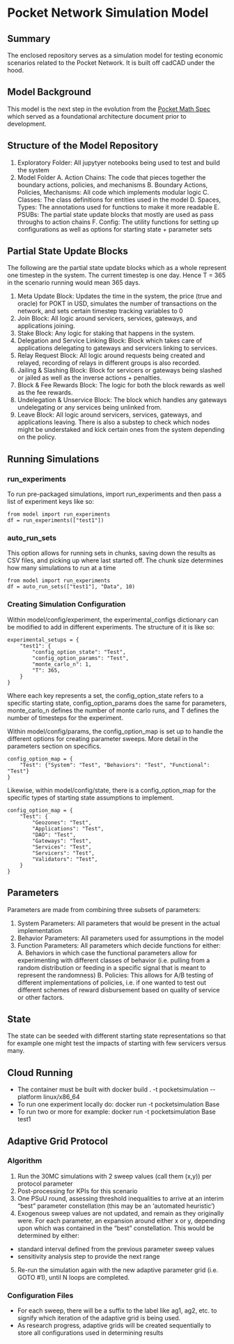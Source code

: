 # Pocket Network Simulation Model

## Summary

The enclosed repository serves as a simulation model for testing economic scenarios related to the Pocket Network. It is built off cadCAD under the hood.

## Model Background

This model is the next step in the evolution from the [Pocket Math Spec](https://github.com/BlockScience/PocketMathSpec) which served as a foundational architecture document prior to development.

## Structure of the Model Repository

1. Exploratory Folder: All jupytyer notebooks being used to test and build the system
2. Model Folder
    A. Action Chains: The code that pieces together the boundary actions, policies, and mechanisms
    B. Boundary Actions, Policies, Mechanisms: All code which implements modular logic
    C. Classes: The class definitions for entities used in the model
    D. Spaces, Types: The annotations used for functions to make it more readable
    E. PSUBs: The partial state update blocks that mostly are used as pass throughs to action chains
    F. Config: The utility functions for setting up configurations as well as options for starting state + parameter sets

## Partial State Update Blocks

The following are the partial state update blocks which as a whole represent one timestep in the system. The current timestep is one day. Hence T = 365 in the scenario running would mean 365 days. 

1. Meta Update Block: Updates the time in the system, the price (true and oracle) for POKT in USD, simulates the number of transactions on the network, and sets certain timestep tracking variables to 0
2. Join Block: All logic around servicers, services, gateways, and applications joining.
3. Stake Block: Any logic for staking that happens in the system.
4. Delegation and Service Linking Block: Block which takes care of applications delegating to gateways and servicers linking to services.
5. Relay Request Block: All logic around requests being created and relayed, recording of relays in different groups is also recorded.
6. Jailing & Slashing Block: Block for servicers or gateways being slashed or jailed as well as the inverse actions + penalties.
7. Block & Fee Rewards Block: The logic for both the block rewards as well as the fee rewards.
8. Undelegation & Unservice Block: The block which handles any gateways undelegating or any services being unlinked from.
9. Leave Block: All logic around servicers, services, gateways, and applications leaving. There is also a substep to check which nodes might be understaked and kick certain ones from the system depending on the policy.

## Running Simulations

### run_experiments

To run pre-packaged simulations, import run_experiments and then pass a list of experiment keys like so:

    from model import run_experiments
    df = run_experiments(["test1"])

### auto_run_sets

This option allows for running sets in chunks, saving down the results as CSV files, and picking up where last started off. The chunk size determines how many simulations to run at a time

    from model import run_experiments
    df = auto_run_sets(["test1"], "Data", 10)

### Creating Simulation Configuration

Within model/config/experiment, the experimental_configs dictionary can be modified to add in different experiments. The structure of it is like so:

    experimental_setups = {
        "test1": {
            "config_option_state": "Test",
            "config_option_params": "Test",
            "monte_carlo_n": 1,
            "T": 365,
        }
    }

Where each key represents a set, the config_option_state refers to a specific starting state, config_option_params does the same for parameters, monte_carlo_n defines the number of monte carlo runs, and T defines the number of timesteps for the experiment.

Within model/config/params, the config_option_map is set up to handle the different options for creating parameter sweeps. More detail in the parameters section on specifics.

    config_option_map = {
        "Test": {"System": "Test", "Behaviors": "Test", "Functional": "Test"}
    }

Likewise, within model/config/state, there is a config_option_map for the specific types of starting state assumptions to implement.

    config_option_map = {
        "Test": {
            "Geozones": "Test",
            "Applications": "Test",
            "DAO": "Test",
            "Gateways": "Test",
            "Services": "Test",
            "Servicers": "Test",
            "Validators": "Test",
        }
    }


## Parameters

Parameters are made from combining three subsets of parameters:

1. System Parameters: All parameters that would be present in the actual implementation
2. Behavior Parameters: All parameters used for assumptions in the model
3. Function Parameters: All parameters which decide functions for either:
    A. Behaviors in which case the functional parameters allow for experimenting with different classes of behavior (i.e. pulling from a random distribution or feeding in a specific signal that is meant to represent the randomness)
    B. Policies: This allows for A/B testing of different implementations of policies, i.e. if one wanted to test out different schemes of reward disbursement based on quality of service or other factors.

## State

The state can be seeded with different starting state representations so that for example one might test the impacts of starting with few servicers versus many.

## Cloud Running

- The container must be built with docker build . -t pocketsimulation --platform linux/x86_64
- To run one experiment locally do: docker run -t pocketsimulation Base
- To run two or more for example: docker run -t pocketsimulation Base test1

## Adaptive Grid Protocol

### Algorithm

1. Run the 30MC simulations with 2 sweep values (call them (x,y)) per protocol parameter
2. Post-processing for KPIs for this scenario
3. One PSuU round, assessing threshold inequalities to arrive at an interim “best” parameter constellation (this may be an ‘automated heuristic’)
4. Exogenous sweep values are not updated, and remain as they originally were. For each parameter, an expansion around either x or y, depending upon which was contained in the “best” constellation. This would be determined by either:
- standard interval defined from the previous parameter sweep values
- sensitivity analysis step to provide the next range
5. Re-run the simulation again with the new adaptive parameter grid (i.e. GOTO #1), until N loops are completed.

### Configuration Files

- For each sweep, there will be a suffix to the label like ag1, ag2, etc. to signify which iteration of the adaptive grid is being used.
- As research progress, adaptive grids will be created sequentially to store all configurations used in determining results